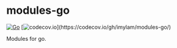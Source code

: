 # modules-go

[![Go](https://github.com/imylam/modules-go/actions/workflows/unit-tests.yml/badge.svg?branch=master)](https://github.com/imylam/modules-go/actions/workflows/unit-tests.yml)
[![codecov.io](https://codecov.io/gh/imylam/modules-go/branch/master/graphs/badge.svg?)](https://codecov.io/gh/imylam/modules-go/)

Modules for go.